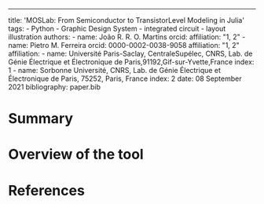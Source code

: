 ---
title: 'MOSLab: From Semiconductor to TransistorLevel Modeling in Julia'
tags:
	- Python
	- Graphic Design System
	- integrated circuit
	- layout illustration
authors:
	- name: João R. R. O. Martins
	orcid: 
	affiliation: "1, 2"
	- name: Pietro M. Ferreira
	orcid: 0000-0002-0038-9058
	affiliation: "1, 2"
affiliation:
	- name: Université Paris-Saclay, CentraleSupélec, CNRS, Lab. de Génie Électrique et Électronique de Paris,91192,Gif-sur-Yvette,France
	index: 1
	- name: Sorbonne Université, CNRS, Lab. de Génie Électrique et Électronique de Paris, 75252, Paris, France
	index: 2
date: 08 September 2021
bibliography: paper.bib

# Summary



# Overview of the tool


# References
